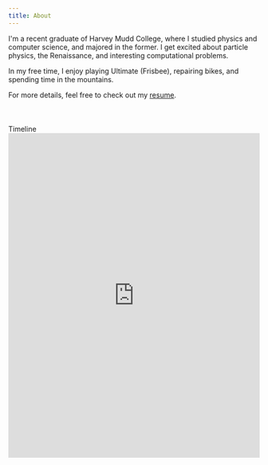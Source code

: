 ```yaml
---
title: About
---
```

I'm a recent graduate of Harvey Mudd College, where I studied physics and
computer science, and majored in the former. I get excited about particle
physics, the Renaissance, and interesting computational problems.

In my free time, I enjoy playing Ultimate (Frisbee), repairing bikes, and
spending time in the mountains.

For more details, feel free to check out my [resume](/resume.pdf "Resume").

<div class="column-header" style="padding-top: 1cm">
Timeline
</div>
<iframe
src='http://embed.verite.co/timeline/?source=0AllmOWpXf0tWdHpHdGFjSEo3TTNoOG9jOUppenpiclE&font=Arvo-PTSans&maptype=toner&lang=en&start_at_end=true&start_zoom_adjust=-1&height=650'
width='100%' height='650' frameborder='0'></iframe>

